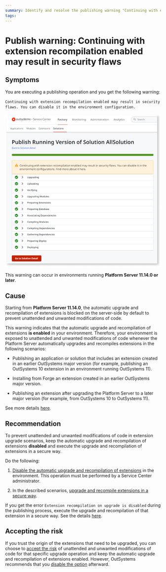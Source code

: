 ```yaml
---
summary: Identify and resolve the publishing warning "Continuing with extension recompilation enabled may result in security flaws".
tags: 
---
```


# Publish warning: Continuing with extension recompilation enabled may result in security flaws

## Symptoms

You are executing a publishing operation and you get the following warning:

`Continuing with extension recompilation enabled may result in security flaws. You can disable it in the environment configuration.`

![extension recompilation enabled warning](images/ext-recompilation-enabled-warning-sc.png)

This warning can occur in environments running **Platform Server 11.14.0 or later**.

## Cause

Starting from **Platform Server 11.14.0**, the automatic upgrade and recompilation of extensions is blocked on the server-side by default to prevent unattended and unwanted modifications of code.

This warning indicates that the automatic upgrade and recompilation of extensions **is enabled** in your environment. Therefore, your environment is exposed to unattended and unwanted modifications of code whenever the Platform Server automatically upgrades and recompiles extensions in the following scenarios:

* Publishing an application or solution that includes an extension created in an earlier OutSystems major version (for example, publishing an OutSystems 10 extension in an environment running OutSystems 11).

* Installing from Forge an extension created in an earlier OutSystems major version.

* Publishing an extension after upgrading the Platform Server to a later major version (for example, from OutSystems 10 to OutSystems 11).

See more details [here](../../upgrade/extension-recompilation/extension-recompilation.md).

## Recommendation

To prevent unattended and unwanted modifications of code in extension upgrade scenarios, keep the automatic upgrade and recompilation of extensions **disabled** and execute the upgrade and recompilation of extensions in a secure way.

Do the following:

1. [Disable the automatic upgrade and recompilation of extensions](../../upgrade/extension-recompilation/extension-recompilation.md#enable-disable) in the environment. This operation must be performed by a Service Center administrator.

1. In the described scenarios, [upgrade and recompile extensions in a secure way](../../upgrade/extension-recompilation/extension-recompilation.md#secure-upgrade).

If you get the error `Extension recompilation on upgrade is disabled` during the publishing process, execute the upgrade and recompilation of that extension in a secure way. See the details [here](extension-upgrade-disabled-error.md).

## Accepting the risk

If you trust the origin of the extensions that need to be upgraded, you can choose to [accept the risk](../../upgrade/extension-recompilation/extension-recompilation.md#accept-risk) of unattended and unwanted modifications of code for that specific upgrade operation and keep the automatic upgrade and recompilation of extensions enabled. However, OutSystems recommends that you [disable the option](../../upgrade/extension-recompilation/extension-recompilation.md#enable-disable) afterward.
